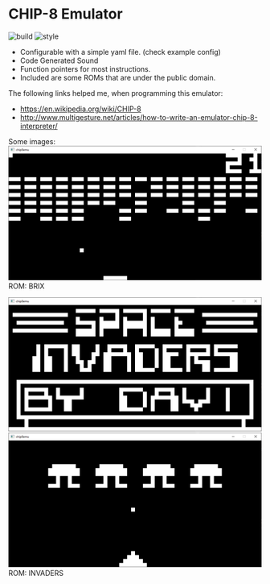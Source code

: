 # CHIP-8 Emulator 
![build](https://github.com/acfaruk/chip8emu/workflows/build/badge.svg)
![style](https://github.com/acfaruk/chip8emu/workflows/style/badge.svg)


- Configurable with a simple yaml file. (check example config)
- Code Generated Sound
- Function pointers for most instructions.
- Included are some ROMs that are under the public domain.

The following links helped me, when programming this emulator:
- https://en.wikipedia.org/wiki/CHIP-8
- http://www.multigesture.net/articles/how-to-write-an-emulator-chip-8-interpreter/

Some images:
![Brix Game](assets/brix.png)
ROM: BRIX

![Space Invaders running on the emulator.](assets/invaders.png)
![Invaders Game](assets/invaders2.png)
ROM: INVADERS
